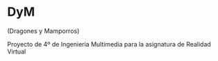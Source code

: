 # DyM 
(Dragones y Mamporros)

Proyecto de 4º de Ingenieria Multimedia para la asignatura de Realidad Virtual

